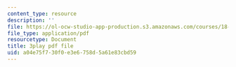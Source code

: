 ```yaml
---
content_type: resource
description: ''
file: https://ol-ocw-studio-app-production.s3.amazonaws.com/courses/18-06sc-linear-algebra-fall-2011/a04e75f730f0e3e6758d5a61e83cbd59_0MtwqhIwdrI.pdf
file_type: application/pdf
resourcetype: Document
title: 3play pdf file
uid: a04e75f7-30f0-e3e6-758d-5a61e83cbd59
---
```

